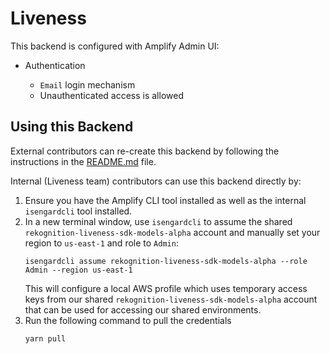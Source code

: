 # Liveness

This backend is configured with Amplify Admin UI:

- Authentication

  - `Email` login mechanism
  - Unauthenticated access is allowed

## Using this Backend

External contributors can re-create this backend by following the instructions in the [README.md](../README.md) file.

Internal (Liveness team) contributors can use this backend directly by:

1. Ensure you have the Amplify CLI tool installed as well as the internal `isengardcli` tool installed.
2. In a new terminal window, use `isengardcli` to assume the shared `rekognition-liveness-sdk-models-alpha` account and manually set your region to `us-east-1` and role to `Admin`:
   ```shell
   isengardcli assume rekognition-liveness-sdk-models-alpha --role Admin --region us-east-1
   ```
   This will configure a local AWS profile which uses temporary access keys from our shared `rekognition-liveness-sdk-models-alpha` account that can be used for accessing our shared environments.
3. Run the following command to pull the credentials
   ```shell
   yarn pull
   ```
